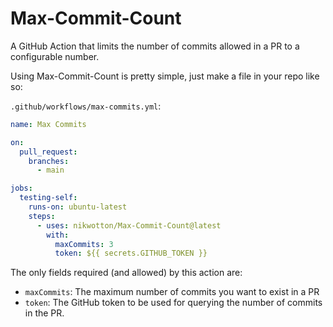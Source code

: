 # Max-Commit-Count

A GitHub Action that limits the number of commits allowed in a PR to a configurable number.

Using Max-Commit-Count is pretty simple, just make a file in your repo like so:

`.github/workflows/max-commits.yml`:

```yml
name: Max Commits

on:
  pull_request:
    branches:
      - main

jobs:
  testing-self:
    runs-on: ubuntu-latest
    steps:
      - uses: nikwotton/Max-Commit-Count@latest
        with:
          maxCommits: 3
          token: ${{ secrets.GITHUB_TOKEN }}
```

The only fields required (and allowed) by this action are:

- `maxCommits`: The maximum number of commits you want to exist in a PR
- `token`: The GitHub token to be used for querying the number of commits in the PR.  
